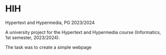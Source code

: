 # HIH
Hypertext and Hypermedia, PG 2023/2024

A university project for the Hypertext and Hypermedia course (Informatics, 1st semester, 2023/2024).

The task was to create a simple webpage 
